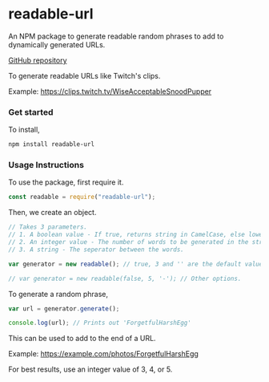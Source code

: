 # readable-url

An NPM package to generate readable random phrases to add to dynamically generated URLs.

[GitHub repository](https://github.com/sharadbhat/ReadableURL)

To generate readable URLs like Twitch's clips.

Example: https://clips.twitch.tv/WiseAcceptableSnoodPupper

### Get started
To install,
```sh
npm install readable-url
```

### Usage Instructions
To use the package, first require it.
```js
const readable = require("readable-url");
```

Then, we create an object.
```js
// Takes 3 parameters.
// 1. A boolean value - If true, returns string in CamelCase, else lowercase.
// 2. An integer value - The number of words to be generated in the string. (Between 2 and 10).
// 3. A string - The seperator between the words.

var generator = new readable(); // true, 3 and '' are the default values.

// var generator = new readable(false, 5, '-'); // Other options.
```

To generate a random phrase,
```js
var url = generator.generate();

console.log(url); // Prints out 'ForgetfulHarshEgg'
```

This can be used to add to the end of a URL.

Example: https://example.com/photos/ForgetfulHarshEgg

For best results, use an integer value of 3, 4, or 5.
